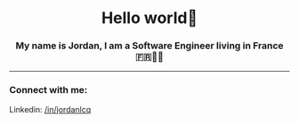 <h1 align="center">Hello world👋</h1>
<h3 align="center">My name is Jordan, I am a <b>Software Engineer</b> living in France 🇫🇷🥖🍷</h3>

<hr />
 
<h3 align="left">Connect with me:</h3>
<p>
 Linkedin: <a href="https://linkedin.com/in/jordanlcq" target="blank">/in/jordanlcq</a>
</p>
</p>

